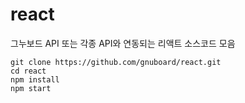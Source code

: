 # react
그누보드 API 또는 각종 API와 연동되는 리액트 소스코드 모음


```
git clone https://github.com/gnuboard/react.git
cd react
npm install
npm start
```

